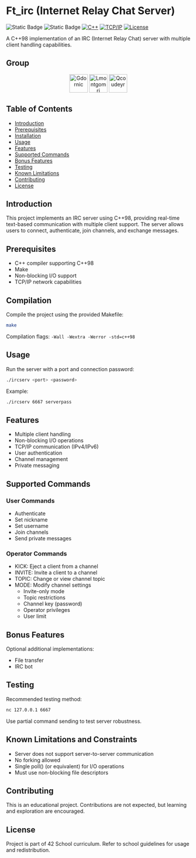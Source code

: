 # Ft_irc (Internet Relay Chat Server)

![Static Badge](https://img.shields.io/badge/PASS-125%2F125-0?style=flat-square&logo=42&logoColor=FFFFFFF&logoSize=auto&labelColor=000000&color=green) ![Static Badge](https://img.shields.io/badge/3_Persons-black?style=flat-square&label=Group&labelColor=black&color=blue) [![C++](https://img.shields.io/badge/C++-98-blue.svg?style=flat-square)]() [![TCP/IP](https://img.shields.io/badge/Protocol-TCP/IP-blue.svg?style=flat-square)]() [![License](https://img.shields.io/badge/License-42-blue.svg?style=flat-square)](https://www.42.fr/)

A C++98 implementation of an IRC (Internet Relay Chat) server with multiple client handling capabilities.

## Group

<p align="center">
<a href="https://github.com/RussellParadox"><img src="https://avatars.githubusercontent.com/u/121818957?v=4" title="Gdornic" width="50" height="50"></a>
<a href="https://github.com/BiGZ31"><img src="https://avatars.githubusercontent.com/u/101286697?v=4" title="Lmontgomri" width="50" height="50"></a>
<a href="https://github.com/qcoudeyr"><img src="https://avatars.githubusercontent.com/u/124463277?v=4" title="Qcoudeyr" width="50" height="50"></a>
</p>

## Table of Contents

* [Introduction](#introduction)
* [Prerequisites](#prerequisites)
* [Installation](#installation)
* [Usage](#usage)
* [Features](#features)
* [Supported Commands](#supported-commands)
* [Bonus Features](#bonus-features)
* [Testing](#testing)
* [Known Limitations](#known-limitations-and-limitations)
* [Contributing](#contributing)
* [License](#license)

## Introduction

This project implements an IRC server using C++98, providing real-time text-based communication with multiple client support. The server allows users to connect, authenticate, join channels, and exchange messages.

## Prerequisites

- C++ compiler supporting C++98
- Make
- Non-blocking I/O support
- TCP/IP network capabilities

## Compilation

Compile the project using the provided Makefile:

```sh
make
```

Compilation flags: `-Wall -Wextra -Werror -std=c++98`

## Usage

Run the server with a port and connection password:

```sh
./ircserv <port> <password>
```

Example:

```sh
./ircserv 6667 serverpass
```

## Features

- Multiple client handling
- Non-blocking I/O operations
- TCP/IP communication (IPv4/IPv6)
- User authentication
- Channel management
- Private messaging

## Supported Commands

### User Commands

- Authenticate
- Set nickname
- Set username
- Join channels
- Send private messages

### Operator Commands

- KICK: Eject a client from a channel
- INVITE: Invite a client to a channel
- TOPIC: Change or view channel topic
- MODE: Modify channel settings
  - Invite-only mode
  - Topic restrictions
  - Channel key (password)
  - Operator privileges
  - User limit

## Bonus Features

Optional additional implementations:

- File transfer
- IRC bot

## Testing

Recommended testing method:

```sh
nc 127.0.0.1 6667
```

Use partial command sending to test server robustness.

## Known Limitations and Constraints

- Server does not support server-to-server communication
- No forking allowed
- Single poll() (or equivalent) for I/O operations
- Must use non-blocking file descriptors

## Contributing

This is an educational project. Contributions are not expected, but learning and exploration are encouraged.

## License

Project is part of 42 School curriculum. Refer to school guidelines for usage and redistribution.
